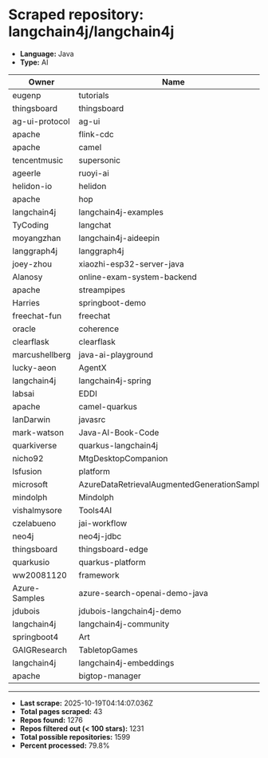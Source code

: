 # Scraped repository: langchain4j/langchain4j
* **Language:** Java
* **Type:** AI

| Owner | Name | Stars | Forks | URL |
|---|---|---|---|---|
| eugenp | tutorials | 37283 | 54068 | [link](https://github.com/eugenp/tutorials) |
| thingsboard | thingsboard | 20221 | 5873 | [link](https://github.com/thingsboard/thingsboard) |
| ag-ui-protocol | ag-ui | 9012 | 829 | [link](https://github.com/ag-ui-protocol/ag-ui) |
| apache | flink-cdc | 6240 | 2084 | [link](https://github.com/apache/flink-cdc) |
| apache | camel | 5989 | 5085 | [link](https://github.com/apache/camel) |
| tencentmusic | supersonic | 4259 | 851 | [link](https://github.com/tencentmusic/supersonic) |
| ageerle | ruoyi-ai | 4183 | 1028 | [link](https://github.com/ageerle/ruoyi-ai) |
| helidon-io | helidon | 3695 | 583 | [link](https://github.com/helidon-io/helidon) |
| apache | hop | 1251 | 407 | [link](https://github.com/apache/hop) |
| langchain4j | langchain4j-examples | 1215 | 467 | [link](https://github.com/langchain4j/langchain4j-examples) |
| TyCoding | langchat | 1138 | 231 | [link](https://github.com/TyCoding/langchat) |
| moyangzhan | langchain4j-aideepin | 975 | 240 | [link](https://github.com/moyangzhan/langchain4j-aideepin) |
| langgraph4j | langgraph4j | 965 | 140 | [link](https://github.com/langgraph4j/langgraph4j) |
| joey-zhou | xiaozhi-esp32-server-java | 917 | 333 | [link](https://github.com/joey-zhou/xiaozhi-esp32-server-java) |
| Alanosy | online-exam-system-backend | 778 | 79 | [link](https://github.com/Alanosy/online-exam-system-backend) |
| apache | streampipes | 679 | 208 | [link](https://github.com/apache/streampipes) |
| Harries | springboot-demo | 552 | 252 | [link](https://github.com/Harries/springboot-demo) |
| freechat-fun | freechat | 552 | 106 | [link](https://github.com/freechat-fun/freechat) |
| oracle | coherence | 460 | 78 | [link](https://github.com/oracle/coherence) |
| clearflask | clearflask | 387 | 35 | [link](https://github.com/clearflask/clearflask) |
| marcushellberg | java-ai-playground | 368 | 134 | [link](https://github.com/marcushellberg/java-ai-playground) |
| lucky-aeon | AgentX | 305 | 53 | [link](https://github.com/lucky-aeon/AgentX) |
| langchain4j | langchain4j-spring | 282 | 100 | [link](https://github.com/langchain4j/langchain4j-spring) |
| labsai | EDDI | 281 | 100 | [link](https://github.com/labsai/EDDI) |
| apache | camel-quarkus | 276 | 208 | [link](https://github.com/apache/camel-quarkus) |
| IanDarwin | javasrc | 263 | 158 | [link](https://github.com/IanDarwin/javasrc) |
| mark-watson | Java-AI-Book-Code | 252 | 119 | [link](https://github.com/mark-watson/Java-AI-Book-Code) |
| quarkiverse | quarkus-langchain4j | 249 | 156 | [link](https://github.com/quarkiverse/quarkus-langchain4j) |
| nicho92 | MtgDesktopCompanion | 209 | 38 | [link](https://github.com/nicho92/MtgDesktopCompanion) |
| lsfusion | platform | 183 | 33 | [link](https://github.com/lsfusion/platform) |
| microsoft | AzureDataRetrievalAugmentedGenerationSamples | 173 | 83 | [link](https://github.com/microsoft/AzureDataRetrievalAugmentedGenerationSamples) |
| mindolph | Mindolph | 172 | 18 | [link](https://github.com/mindolph/Mindolph) |
| vishalmysore | Tools4AI | 162 | 34 | [link](https://github.com/vishalmysore/Tools4AI) |
| czelabueno | jai-workflow | 154 | 18 | [link](https://github.com/czelabueno/jai-workflow) |
| neo4j | neo4j-jdbc | 148 | 59 | [link](https://github.com/neo4j/neo4j-jdbc) |
| thingsboard | thingsboard-edge | 142 | 96 | [link](https://github.com/thingsboard/thingsboard-edge) |
| quarkusio | quarkus-platform | 142 | 95 | [link](https://github.com/quarkusio/quarkus-platform) |
| ww20081120 | framework | 138 | 74 | [link](https://github.com/ww20081120/framework) |
| Azure-Samples | azure-search-openai-demo-java | 118 | 96 | [link](https://github.com/Azure-Samples/azure-search-openai-demo-java) |
| jdubois | jdubois-langchain4j-demo | 118 | 55 | [link](https://github.com/jdubois/jdubois-langchain4j-demo) |
| langchain4j | langchain4j-community | 108 | 64 | [link](https://github.com/langchain4j/langchain4j-community) |
| springboot4 | Art | 106 | 36 | [link](https://github.com/springboot4/Art) |
| GAIGResearch | TabletopGames | 106 | 94 | [link](https://github.com/GAIGResearch/TabletopGames) |
| langchain4j | langchain4j-embeddings | 105 | 52 | [link](https://github.com/langchain4j/langchain4j-embeddings) |
| apache | bigtop-manager | 100 | 43 | [link](https://github.com/apache/bigtop-manager) |

---
* **Last scrape:** 2025-10-19T04:14:07.036Z
* **Total pages scraped:** 43
* **Repos found:** 1276
* **Repos filtered out (< 100 stars):** 1231
* **Total possible repositories:** 1599
* **Percent processed:** 79.8%
